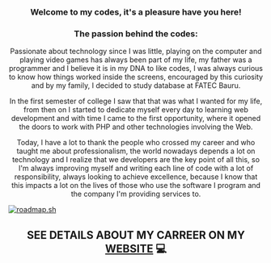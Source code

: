 <h3 align="center">Welcome to my codes, it's a pleasure have you here!</h3>

<h3 align="center">The passion behind the codes:</h3>

<p align="center">
Passionate about technology since I was little, playing on the computer and playing video games has always been part of my life, my father was a programmer and I believe it is in my DNA to like codes, I was always curious to know how things worked inside the screens, encouraged by this curiosity and by my family, I decided to study database at FATEC Bauru.
</p>

<p align="center">
In the first semester of college I saw that that was what I wanted for my life, from then on I started to dedicate myself every day to learning web development and with time I came to the first opportunity, where it opened the doors to work with PHP and other technologies involving the Web.
</p>

<p align="center">
Today, I have a lot to thank the people who crossed my career and who taught me about professionalism, the world nowadays depends a lot on technology and I realize that we developers are the key point of all this, so I'm always improving myself and writing each line of code with a lot of responsibility, always looking to achieve excellence, because I know that this impacts a lot on the lives of those who use the software I program and the company I'm providing services to.
</p>

<p align="center">

<a href="https://roadmap.sh"><img src="https://api.roadmap.sh/v1-badge/tall/6491279adb7de05a7a6fd525?variant=dark&roadmaps=backend" alt="roadmap.sh"/></a>
</p>

<h2 align="center">SEE DETAILS ABOUT MY CARREER ON MY <a href="https://raziel-bio.vercel.app/">WEBSITE</a> 💻</h2>
